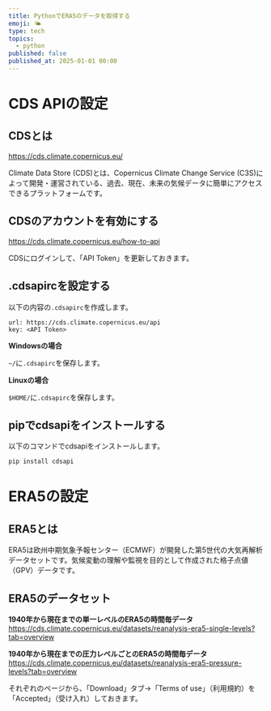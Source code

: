 ```yaml
---
title: PythonでERA5のデータを取得する
emoji: 🌤️
type: tech
topics:
  - python
published: false
published_at: 2025-01-01 00:00
---
```


# CDS APIの設定

## CDSとは

https://cds.climate.copernicus.eu/

Climate Data Store (CDS)とは、Copernicus Climate Change Service (C3S)によって開発・運営されている、過去、現在、未来の気候データに簡単にアクセスできるプラットフォームです。

## CDSのアカウントを有効にする

https://cds.climate.copernicus.eu/how-to-api

CDSにログインして、「API Token」を更新しておきます。

## .cdsapircを設定する

以下の内容の```.cdsapirc```を作成します。

```
url: https://cds.climate.copernicus.eu/api
key: <API Token>
```

**Windowsの場合**

```~/```に```.cdsapirc```を保存します。

**Linuxの場合**

```$HOME/```に```.cdsapirc```を保存します。

## pipでcdsapiをインストールする

以下のコマンドでcdsapiをインストールします。

```bash
pip install cdsapi
```

# ERA5の設定

## ERA5とは

ERA5は欧州中期気象予報センター（ECMWF）が開発した第5世代の大気再解析データセットです。気候変動の理解や監視を目的として作成された格子点値（GPV）データです。

## ERA5のデータセット

**1940年から現在までの単一レベルのERA5の時間毎データ**
https://cds.climate.copernicus.eu/datasets/reanalysis-era5-single-levels?tab=overview

**1940年から現在までの圧力レベルごとのERA5の時間毎データ**
https://cds.climate.copernicus.eu/datasets/reanalysis-era5-pressure-levels?tab=overview

それぞれのページから、「Download」タブ→「Terms of use」（利用規約）を「Accepted」（受け入れ）しておきます。